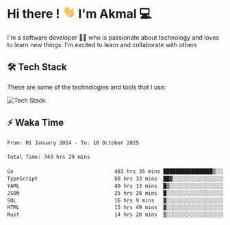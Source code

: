 # Hi there ! <img src="https://github.com/ABSphreak/ABSphreak/blob/master/gifs/Hi.gif" width="30"> I'm Akmal  💻

I'm a software developer 👨‍💻 who is passionate about technology and loves to learn new things. I'm excited to learn and collaborate with others

## 🛠️ Tech Stack

These are some of the technologies and tools that I use:

![Tech Stack](https://skillicons.dev/icons?i=typescript,nodejs,javascript,express,nest,sequelize,go,rabbitmq,python,solidity,react,vue,next,nuxtjs,webpack,vite,tailwindcss,bootstrap,css,scss,html,vercel,firebase,heroku,netlify,docker,postgresql,mongodb,redis,mysql,graphql,git,github,gitlab,vscode,figma,postman,pytorch,tensorflow,bash)

## ⚡ Waka Time
<!--START_SECTION:waka-->

```txt
From: 01 January 2024 - To: 10 October 2025

Total Time: 743 hrs 29 mins

Go                                 483 hrs 35 mins ████████████████▒░░░░░░░░   65.04 %
TypeScript                         80 hrs 33 mins  ██▓░░░░░░░░░░░░░░░░░░░░░░   10.84 %
YAML                               40 hrs 13 mins  █▒░░░░░░░░░░░░░░░░░░░░░░░   05.41 %
JSON                               25 hrs 28 mins  █░░░░░░░░░░░░░░░░░░░░░░░░   03.43 %
SQL                                16 hrs 9 mins   ▓░░░░░░░░░░░░░░░░░░░░░░░░   02.17 %
HTML                               15 hrs 49 mins  ▓░░░░░░░░░░░░░░░░░░░░░░░░   02.13 %
Rust                               14 hrs 20 mins  ▒░░░░░░░░░░░░░░░░░░░░░░░░   01.93 %
```

<!--END_SECTION:waka-->


